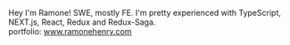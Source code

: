 Hey I'm Ramone! SWE, mostly FE. I'm pretty experienced with TypeScript, NEXT.js, React, Redux and Redux-Saga.  
portfolio: www.ramonehenry.com

